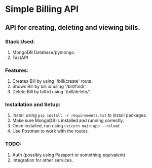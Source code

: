 # Simple Billing API
## API for creating, deleting and viewing bills.

### Stack Used:
1. MongoDB Database/pymongo.
2. FastAPI

### Features:
1. Creates Bill by using '/bill/create' route.
2. Shows Bill by bill id using '/bill/find/'.
3. Delete Bill by bill id using '/bill/delete/'.

### Installation and Setup:
1. Install using `pip install -r requirements.txt` to install packages.
2. Make sure MongoDB is installed and running correctly. 
3. Once installed, run using `uvicorn main:app --reload`
4. Use Postman to work with the routes.

### TODO:
1. Auth (possibly using Passport or something equivalent)
2. Integration for other services.
